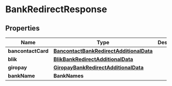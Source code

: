 

# BankRedirectResponse


## Properties

| Name | Type | Description | Notes |
|------------ | ------------- | ------------- | -------------|
|**bancontactCard** | [**BancontactBankRedirectAdditionalData**](BancontactBankRedirectAdditionalData.md) |  |  |
|**blik** | [**BlikBankRedirectAdditionalData**](BlikBankRedirectAdditionalData.md) |  |  |
|**giropay** | [**GiropayBankRedirectAdditionalData**](GiropayBankRedirectAdditionalData.md) |  |  |
|**bankName** | **BankNames** |  |  [optional] |



